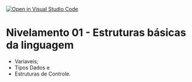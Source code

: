 [![Open in Visual Studio Code](https://classroom.github.com/assets/open-in-vscode-f059dc9a6f8d3a56e377f745f24479a46679e63a5d9fe6f495e02850cd0d8118.svg)](https://classroom.github.com/online_ide?assignment_repo_id=7396897&assignment_repo_type=AssignmentRepo)
# Nivelamento 01 - Estruturas básicas da linguagem

- Variaveis;
- Tipos Dados e
- Estruturas de Controle.
